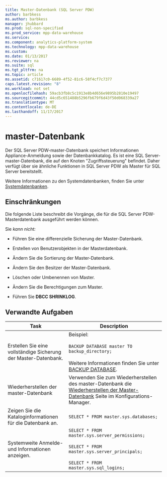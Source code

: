 ```yaml
---
title: Master-Datenbank (SQL Server PDW)
author: barbkess
ms.author: barbkess
manager: jhubbard
ms.prod: sql-non-specified
ms.prod_service: mpp-data-warehouse
ms.service: 
ms.component: analytics-platform-system
ms.technology: mpp-data-warehouse
ms.custom: 
ms.date: 01/13/2017
ms.reviewer: na
ms.suite: sql
ms.tgt_pltfrm: na
ms.topic: article
ms.assetid: c71617c0-6689-4f52-81c6-58f4cf7c7377
caps.latest.revision: "8"
ms.workload: not set
ms.openlocfilehash: 59acb3fb8c5c1913e8b4d656e9895b2810e19497
ms.sourcegitcommit: 44cd5c651488b5296fb679f6d43f50d068339a27
ms.translationtype: MT
ms.contentlocale: de-DE
ms.lasthandoff: 11/17/2017
---
```

# <a name="master-database"></a>master-Datenbank
Der SQL Server PDW-master-Datenbank speichert Informationen Appliance-Anmeldung sowie der Datenbankkatalog. Es ist eine SQL Server-master-Datenbank, die auf den Knoten "Zugriffssteuerung" befindet. Daher verfügt über sie ähnliche Funktionen in SQL Server PDW als Master für SQL Server bereitstellt.  
  
Weitere Informationen zu den Systemdatenbanken, finden Sie unter [Systemdatenbanken](system-databases.md).  
  
## <a name="limitations-and-restrictions"></a>Einschränkungen  
Die folgende Liste beschreibt die Vorgänge, die für die SQL Server PDW-Masterdatenbank ausgeführt werden können.  
  
Sie *kann nicht:*  
  
-   Führen Sie eine differenzielle Sicherung der Master-Datenbank.  
  
-   Erstellen von Benutzerobjekten in der Masterdatenbank.  
  
-   Ändern Sie die Sortierung der Master-Datenbank.  
  
-   Ändern Sie den Besitzer der Master-Datenbank.  
  
-   Löschen oder Umbenennen von Master.  
  
-   Ändern Sie die Berechtigungen zum Master.  
  
-   Führen Sie **DBCC SHRINKLOG**.  
  
## <a name="related-tasks"></a>Verwandte Aufgaben  
  
|Task|Description|  
|--------|---------------|  
|Erstellen Sie eine vollständige Sicherung der Master-Datenbank.|Beispiel:<br /><br />`BACKUP DATABASE master TO backup_directory;`<br /><br />Weitere Informationen finden Sie unter [BACKUP DATABASE](../t-sql/statements/backup-database-parallel-data-warehouse.md).|  
|Wiederherstellen der master-Datenbank|Verwenden Sie zum Wiederherstellen des master-Datenbank die [Wiederherstellen der Master-Datenbank](restore-the-master-database.md) Seite im Konfigurations-Manager.|  
|Zeigen Sie die Kataloginformationen für die Datenbank an.|`SELECT * FROM master.sys.databases;`|  
|Systemweite Anmelde- und Informationen anzeigen.|`SELECT * FROM master.sys.server_permissions;`<br /><br />`SELECT * FROM master.sys.server_principals;`<br /><br />`SELECT * FROM master.sys.sql_logins;`|  
  
<!-- MISSING LINKS 
## See Also  
[Common Metadata Query Examples &#40;SQL Server PDW&#41;](../sqlpdw/common-metadata-query-examples-sql-server-pdw.md)  
-->
  

